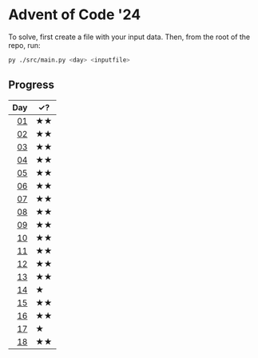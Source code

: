﻿# Advent of Code '24

To solve, first create a file with your input data. Then, from the root of the repo, run:

``` bash
py ./src/main.py <day> <inputfile>
```

## Progress

| Day |✓? |
| --: | --- |
| [01](./src/days/d01/main.py) |★★|
| [02](./src/days/d02/main.py) |★★|
| [03](./src/days/d03/main.py) |★★|
| [04](./src/days/d04/main.py) |★★|
| [05](./src/days/d05/main.py) |★★|
| [06](./src/days/d06/main.py) |★★|
| [07](./src/days/d07/main.py) |★★|
| [08](./src/days/d08/main.py) |★★|
| [09](./src/days/d09/main.py) |★★|
| [10](./src/days/d10/main.py) |★★|
| [11](./src/days/d11/main.py) |★★|
| [12](./src/days/d12/main.py) |★★|
| [13](./src/days/d13/main.py) |★★|
| [14](./src/days/d14/main.py) |★|
| [15](./src/days/d15/main.py) |★★|
| [16](./src/days/d16/main.py) |★★|
| [17](./src/days/d17/main.py) |★|
| [18](./src/days/d18/main.py) |★★|
